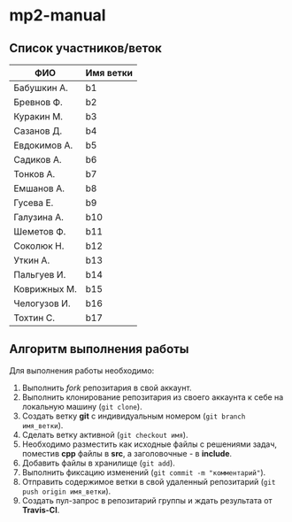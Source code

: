 # mp2-manual

## Список участников/веток

|  ФИО              | Имя ветки |
|-------------------|-----------|
| Бабушкин А.     | b1 |
| Бревнов Ф.     | b2 |
| Куракин М.    | b3 |
| Сазанов Д.|  b4 |
| Евдокимов А.         | b5  |
| Садиков А.        | b6 |
| Тонков А.       | b7 |
| Емшанов А.     | b8 |
| Гусева Е.       | b9 |
| Галузина А.     | b10 |
| Шеметов Ф.           | b11 |
| Соколюк Н.  | b12  |
| Уткин А.     | b13 |
| Пальгуев И.        | b14 |
| Коврижных М.            | b15 |
| Челогузов И. | b16 |
| Тохтин С.      | b17 |

## Алгоритм выполнения работы

Для выполнения работы необходимо:

1. Выполнить *fork* репозитария в свой аккаунт.
1. Выполнить клонирование репозитария из своего аккаунта к себе на локальную машину (`git clone`).
1. Создать ветку **git** с индивидуальным номером (`git branch имя_ветки`).
1. Сделать ветку активной (`git checkout имя`).
1. Необходимо разместить как исходные файлы с решениями задач, поместив **cpp** файлы в **src**, а заголовочные - в **include**. 
1. Добавить файлы в хранилище (`git add`).
1. Выполнить фиксацию изменений (`git commit -m "комментарий"`).
1. Отправить содержимое ветки в свой удаленный репозитарий (`git push origin имя_ветки`).
1. Создать пул-запрос в репозитарий группы и ждать результата от **Travis-CI**.
